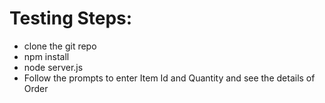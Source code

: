 

<h1>Testing Steps:</h1>

<ul>
<li>clone the git repo</li>
<li>npm install</li>
<li>node server.js</li>
<li>Follow the prompts to enter Item Id and Quantity and see the details of Order</li>
</ul?

